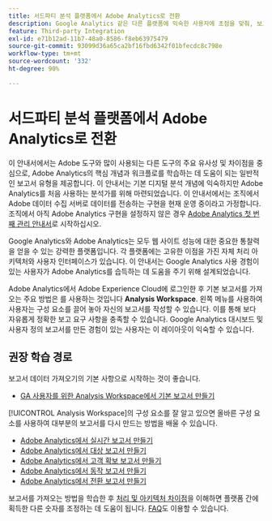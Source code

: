 ```yaml
---
title: 서드파티 분석 플랫폼에서 Adobe Analytics로 전환
description: Google Analytics 같은 다른 플랫폼에 익숙한 사용자에 초점을 맞춰, 보고서를 얻기 위한 주요 개념을 알아봅니다.
feature: Third-party Integration
exl-id: e71b12ad-11b7-48a0-8586-f8eb63975479
source-git-commit: 93099d36a65ca2bf16fbd6342f01bfecdc8c798e
workflow-type: tm+mt
source-wordcount: '332'
ht-degree: 90%

---
```


# 서드파티 분석 플랫폼에서 Adobe Analytics로 전환

이 안내서에서는 Adobe 도구와 많이 사용되는 다른 도구의 주요 유사성 및 차이점을 중심으로, Adobe Analytics의 핵심 개념과 워크플로를 학습하는 데 도움이 되는 일반적인 보고서 유형을 제공합니다. 이 안내서는 기본 디지털 분석 개념에 익숙하지만 Adobe Analytics를 처음 사용하는 분석가를 위해 마련되었습니다. 이 안내서에서는 조직에서 Adobe 데이터 수집 서버로 데이터를 전송하는 구현을 현재 운영 중이라고 가정합니다. 조직에서 아직 Adobe Analytics 구현을 설정하지 않은 경우 [Adobe Analytics 첫 번째 관리 안내서](/help/admin/admin-console/first-admin-guide.md)로 시작하십시오.

Google Analytics와 Adobe Analytics는 모두 웹 사이트 성능에 대한 중요한 통찰력을 얻을 수 있는 강력한 플랫폼입니다. 각 플랫폼에는 고유한 이점을 가진 자체 처리 아키텍처와 사용자 인터페이스가 있습니다. 이 안내서는 Google Analytics 사용 경험이 있는 사용자가 Adobe Analytics를 습득하는 데 도움을 주기 위해 설계되었습니다.

Adobe Analytics에서 Adobe Experience Cloud에 로그인한 후 기본 보고서를 가져오는 주요 방법은 를 사용하는 것입니다 **Analysis Workspace**. 왼쪽 메뉴를 사용하여 사용자는 구성 요소를 끌어 놓아 자신의 보고서를 작성할 수 있습니다. 이를 통해 보다 자유롭게 정확한 보고 요구 사항을 충족할 수 있습니다. Google Analytics 대시보드 및 사용자 정의 보고서를 만든 경험이 있는 사용자는 이 레이아웃이 익숙할 수 있습니다.

## 권장 학습 경로

보고서 데이터 가져오기의 기본 사항으로 시작하는 것이 좋습니다.

* [GA 사용자를 위한 Analysis Workspace에서 기본 보고서 만들기](reports/create-report.md)

[!UICONTROL Analysis Workspace]의 구성 요소를 잘 알고 있으면 올바른 구성 요소를 사용하여 대부분의 보고서를 다시 만드는 방법을 배울 수 있습니다.

* [Adobe Analytics에서 실시간 보고서 만들기](reports/realtime-reports.md)
* [Adobe Analytics에서 대상 보고서 만들기](reports/audience-reports.md)
* [Adobe Analytics에서 고객 확보 보고서 만들기](reports/acquisition-reports.md)
* [Adobe Analytics에서 동작 보고서 만들기](reports/behavior-reports.md)
* [Adobe Analytics에서 전환 보고서 만들기](reports/conversions-reports.md)

보고서를 가져오는 방법을 학습한 후 [처리 및 아키텍처 차이점](processing-differences.md)을 이해하면 플랫폼 간에 획득한 다른 숫자를 조정하는 데 도움이 됩니다. [FAQ](faq.md)도 이용할 수 있습니다.
